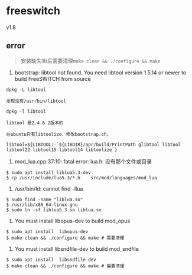 # freeswitch
v1.8

## error
> 安装缺失lib后需要清理`make clean && ./configure && make`

1. bootstrap: libtool not found.           You need libtool version 1.5.14 or newer to build FreeSWITCH from source
```
dpkg -L libtool

发现没有/usr/bin/libtool

dpkg -l libtool

libtool 是2.4.6-2版本的

在ubuntu只有libtoolize，修改bootstrap.sh，

libtool=${LIBTOOL:-`${LIBDIR}/apr/build/PrintPath glibtool libtool libtool22 libtool15 libtool14 libtoolize`}
```

1. mod_lua.cpp:37:10: fatal error: lua.h: 没有那个文件或目录
```
$ sudo apt install liblua5.3-dev 
$ cp /usr/include/lua5.3/*.h    src/mod/languages/mod_lua 
```

1. /usr/bin/ld: cannot find -llua
```
$ sudo find -name "liblua.so"
$ /usr/lib/x86_64-linux-gnu
$ sudo ln -sf liblua5.3.so liblua.so
```

1. You must install libopus-dev to build mod_opus
```
$ sudo apt install  libopus-dev
$ make clean && ./configure && make # 需要清理
```

1. You must install libsndfile-dev to build mod_sndfile
```
$ sudo apt install  libsndfile-dev
$ make clean && ./configure && make # 需要清理
```